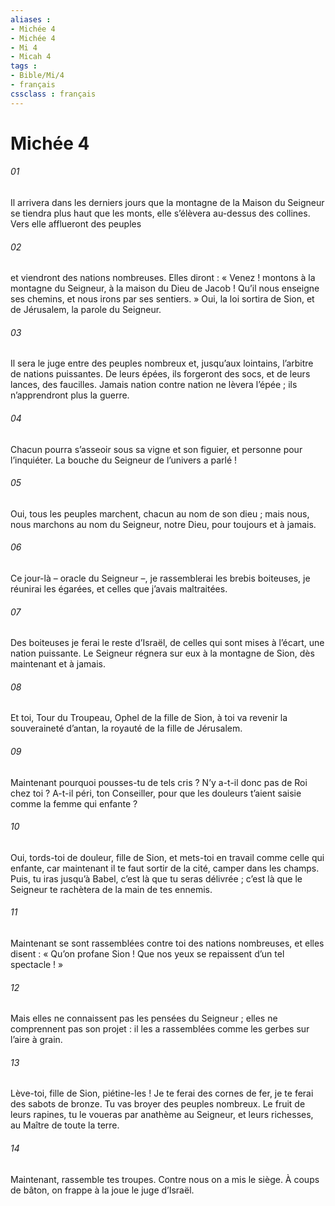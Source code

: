 ```yaml
---
aliases : 
- Michée 4
- Michée 4
- Mi 4
- Micah 4
tags : 
- Bible/Mi/4
- français
cssclass : français
---
```


# Michée 4

###### 01
Il arrivera dans les derniers jours
que la montagne de la Maison du Seigneur
se tiendra plus haut que les monts,
elle s’élèvera au-dessus des collines.
Vers elle afflueront des peuples
###### 02
et viendront des nations nombreuses.
Elles diront : « Venez !
montons à la montagne du Seigneur,
à la maison du Dieu de Jacob !
Qu’il nous enseigne ses chemins,
et nous irons par ses sentiers. »
Oui, la loi sortira de Sion,
et de Jérusalem, la parole du Seigneur.
###### 03
Il sera le juge entre des peuples nombreux
et, jusqu’aux lointains, l’arbitre de nations puissantes.
De leurs épées, ils forgeront des socs,
et de leurs lances, des faucilles.
Jamais nation contre nation
ne lèvera l’épée ;
ils n’apprendront plus la guerre.
###### 04
Chacun pourra s’asseoir sous sa vigne et son figuier,
et personne pour l’inquiéter.
La bouche du Seigneur de l’univers a parlé !
###### 05
Oui, tous les peuples marchent,
chacun au nom de son dieu ;
mais nous, nous marchons
au nom du Seigneur, notre Dieu,
pour toujours et à jamais.
###### 06
Ce jour-là – oracle du Seigneur –,
je rassemblerai les brebis boiteuses,
je réunirai les égarées,
et celles que j’avais maltraitées.
###### 07
Des boiteuses je ferai le reste d’Israël,
de celles qui sont mises à l’écart, une nation puissante.
Le Seigneur régnera sur eux
à la montagne de Sion,
dès maintenant et à jamais.
###### 08
Et toi, Tour du Troupeau,
Ophel de la fille de Sion,
à toi va revenir la souveraineté d’antan,
la royauté de la fille de Jérusalem.
###### 09
Maintenant pourquoi pousses-tu de tels cris ?
N’y a-t-il donc pas de Roi chez toi ?
A-t-il péri, ton Conseiller,
pour que les douleurs t’aient saisie
comme la femme qui enfante ?
###### 10
Oui, tords-toi de douleur, fille de Sion,
et mets-toi en travail comme celle qui enfante,
car maintenant il te faut sortir de la cité,
camper dans les champs.
Puis, tu iras jusqu’à Babel,
c’est là que tu seras délivrée ;
c’est là que le Seigneur te rachètera
de la main de tes ennemis.
###### 11
Maintenant se sont rassemblées contre toi
des nations nombreuses, et elles disent :
« Qu’on profane Sion !
Que nos yeux se repaissent d’un tel spectacle ! »
###### 12
Mais elles ne connaissent pas les pensées du Seigneur ;
elles ne comprennent pas son projet :
il les a rassemblées comme les gerbes sur l’aire à grain.
###### 13
Lève-toi, fille de Sion, piétine-les !
Je te ferai des cornes de fer,
je te ferai des sabots de bronze.
Tu vas broyer des peuples nombreux.
Le fruit de leurs rapines, tu le voueras par anathème au Seigneur,
et leurs richesses, au Maître de toute la terre.
###### 14
Maintenant, rassemble tes troupes.
Contre nous on a mis le siège.
À coups de bâton, on frappe à la joue
le juge d’Israël.
